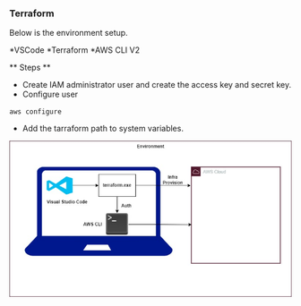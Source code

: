 ### Terraform

Below is the environment setup.

*VSCode
*Terraform
*AWS CLI V2

** Steps **

* Create IAM administrator user and create the access key and secret key.
* Configure user 
```
aws configure

```

* Add the tarraform path to system variables.


![alt text](terraform.jpg)